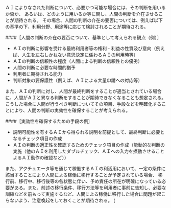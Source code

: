 ＡＩによりなされた判断について、必要かつ可能な場合には、その判断を用いるか否か、
あるいは、どのように用いるか等に関し、人間の判断を介在させることが期待される。
その場合、人間の判断の介在の要否については、例えば以下の基準の下、利用分野、用途等に応じて検討されることが期待される。

####［人間の判断の介在の要否について、基準として考えられる観点（例）］
* ＡＩの判断に影響を受ける最終利用者等の権利・利益の性質及び意向（例えば、人生を左右しかねない意思決定に係わるＡＩの利用時等）
* ＡＩの判断の信頼性の程度（人間による判断の信頼性との優劣）
* 人間の判断に必要な時間的猶予
* 利用者に期待される能力
* 判断対象の要保護性（例えば、ＡＩによる大量申請への対応等）

また、ＡＩの判断に対し、人間が最終判断をすることが適当とされている場合に、人間がＡＩと異なる判断をすることが期待できなくなることも想定される。
こうした場合に人間が行うべき判断についてその項目、手段などを明確化することにより、人間の判断の実効性を確保することが考えられる。

####［実効性を確保するための手段の例]
* 説明可能性を有するＡＩから得られる説明を前提として、最終判断に必要となるチェック項目の作成
* ＡＩの判断の適正性を確認するためのチェック項目の作成（能動的な判断の実施（他のＡＩを利用したダブルチェック、ＡＩへの入力を摂動させることよるＡＩ動作の確認など））

また、アクチュエータ等を通じて稼働するＡＩの利活用において、一定の条件に該当することにより人間による稼働に移行することが予定されている場合、
移行前、移行中、移行後等の各状態に伴い、予め責任の所在が明確になっている必要がある。また、前述の移行条件、移行方法等を利用者に事前に告知し、必要な訓練などを前もって実施するなど、人間による稼働に移行した場合に問題が起こらないよう、注意喚起をしておくことが期待される。 (